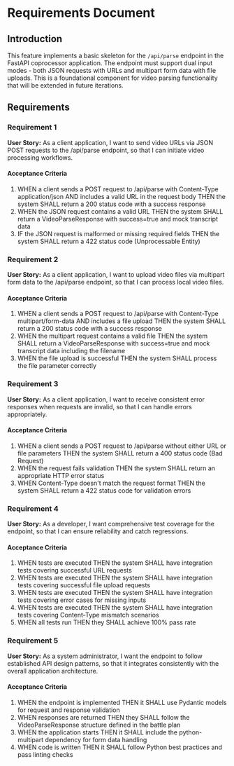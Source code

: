 # Requirements Document

## Introduction

This feature implements a basic skeleton for the `/api/parse` endpoint in the FastAPI coprocessor application. The endpoint must support dual input modes - both JSON requests with URLs and multipart form data with file uploads. This is a foundational component for video parsing functionality that will be extended in future iterations.

## Requirements

### Requirement 1

**User Story:** As a client application, I want to send video URLs via JSON POST requests to the /api/parse endpoint, so that I can initiate video processing workflows.

#### Acceptance Criteria

1. WHEN a client sends a POST request to /api/parse with Content-Type application/json AND includes a valid URL in the request body THEN the system SHALL return a 200 status code with a success response
2. WHEN the JSON request contains a valid URL THEN the system SHALL return a VideoParseResponse with success=true and mock transcript data
3. IF the JSON request is malformed or missing required fields THEN the system SHALL return a 422 status code (Unprocessable Entity)

### Requirement 2

**User Story:** As a client application, I want to upload video files via multipart form data to the /api/parse endpoint, so that I can process local video files.

#### Acceptance Criteria

1. WHEN a client sends a POST request to /api/parse with Content-Type multipart/form-data AND includes a file upload THEN the system SHALL return a 200 status code with a success response
2. WHEN the multipart request contains a valid file THEN the system SHALL return a VideoParseResponse with success=true and mock transcript data including the filename
3. WHEN the file upload is successful THEN the system SHALL process the file parameter correctly

### Requirement 3

**User Story:** As a client application, I want to receive consistent error responses when requests are invalid, so that I can handle errors appropriately.

#### Acceptance Criteria

1. WHEN a client sends a POST request to /api/parse without either URL or file parameters THEN the system SHALL return a 400 status code (Bad Request)
2. WHEN the request fails validation THEN the system SHALL return an appropriate HTTP error status
3. WHEN Content-Type doesn't match the request format THEN the system SHALL return a 422 status code for validation errors

### Requirement 4

**User Story:** As a developer, I want comprehensive test coverage for the endpoint, so that I can ensure reliability and catch regressions.

#### Acceptance Criteria

1. WHEN tests are executed THEN the system SHALL have integration tests covering successful URL requests
2. WHEN tests are executed THEN the system SHALL have integration tests covering successful file upload requests  
3. WHEN tests are executed THEN the system SHALL have integration tests covering error cases for missing inputs
4. WHEN tests are executed THEN the system SHALL have integration tests covering Content-Type mismatch scenarios
5. WHEN all tests run THEN they SHALL achieve 100% pass rate

### Requirement 5

**User Story:** As a system administrator, I want the endpoint to follow established API design patterns, so that it integrates consistently with the overall application architecture.

#### Acceptance Criteria

1. WHEN the endpoint is implemented THEN it SHALL use Pydantic models for request and response validation
2. WHEN responses are returned THEN they SHALL follow the VideoParseResponse structure defined in the battle plan
3. WHEN the application starts THEN it SHALL include the python-multipart dependency for form data handling
4. WHEN code is written THEN it SHALL follow Python best practices and pass linting checks